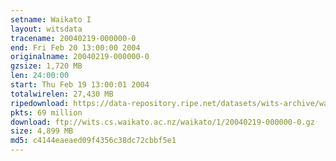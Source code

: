 ```yaml
---
setname: Waikato I
layout: witsdata
tracename: 20040219-000000-0
end: Fri Feb 20 13:00:00 2004
originalname: 20040219-000000-0
gzsize: 1,720 MB
len: 24:00:00
start: Thu Feb 19 13:00:01 2004
totalwirelen: 27,430 MB
ripedownload: https://data-repository.ripe.net/datasets/wits-archive/waikato/1/20040219-000000-0.gz
pkts: 69 million
download: ftp://wits.cs.waikato.ac.nz/waikato/1/20040219-000000-0.gz
size: 4,899 MB
md5: c4144eaeaed09f4356c38dc72cbbf5e1
---
```

